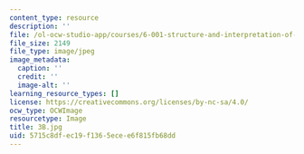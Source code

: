 ```yaml
---
content_type: resource
description: ''
file: /ol-ocw-studio-app/courses/6-001-structure-and-interpretation-of-computer-programs-spring-2005/5715c8dfec19f1365ecee6f815fb68dd_3B.jpg
file_size: 2149
file_type: image/jpeg
image_metadata:
  caption: ''
  credit: ''
  image-alt: ''
learning_resource_types: []
license: https://creativecommons.org/licenses/by-nc-sa/4.0/
ocw_type: OCWImage
resourcetype: Image
title: 3B.jpg
uid: 5715c8df-ec19-f136-5ece-e6f815fb68dd
---
```

